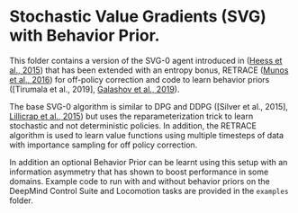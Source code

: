 # Stochastic Value Gradients (SVG) with Behavior Prior.

This folder contains a version of the SVG-0 agent introduced in
([Heess et al., 2015]) that has been extended with an entropy bonus, RETRACE
([Munos et al., 2016]) for off-policy correction and code to learn behavior
priors ([Tirumala et al., 2019], [Galashov et al., 2019]).

The base SVG-0 algorithm is similar to DPG and DDPG
([Silver et al., 2015], [Lillicrap et al., 2015]) but uses the
reparameterization trick to learn stochastic and not deterministic policies. In
addition, the RETRACE algorithm is used to learn value functions using multiple
timesteps of data with importance sampling for off policy correction.

In addition an optional Behavior Prior can be learnt using this setup with an
information asymmetry that has shown to boost performance in some domains.
Example code to run with and without behavior priors on the DeepMind Control
Suite and Locomotion tasks are provided in the `examples` folder.


[Heess et al., 2015]: https://arxiv.org/abs/1510.09142
[Munos et al., 2016]: https://arxiv.org/abs/1606.02647
[Lillicrap et al., 2015]: https://arxiv.org/abs/1509.02971
[Silver et al., 2014]: http://proceedings.mlr.press/v32/silver14
[Tirumala et al., 2020]: https://arxiv.org/abs/2010.14274
[Galashov et al., 2019]: https://arxiv.org/abs/1905.01240

